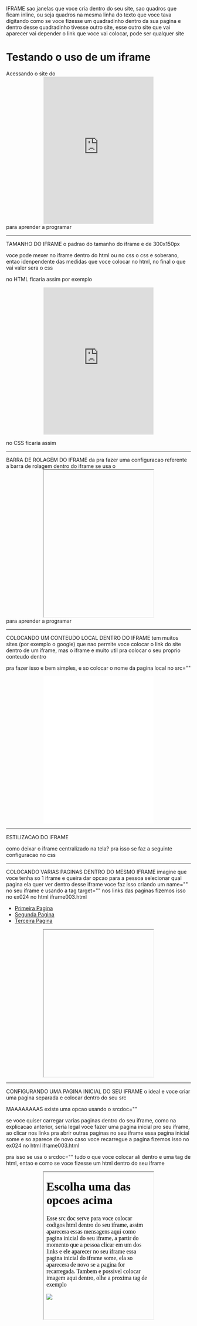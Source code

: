IFRAME
sao janelas que voce cria dentro do seu site, sao quadros que ficam inline, ou seja quadros na mesma linha do texto que voce tava digitando
como se voce fizesse um quadradinho dentro da sua pagina e dentro desse quadradinho tivesse outro site, esse outro site que vai aparecer vai depender o link que voce vai colocar, pode ser qualquer site

<body>
    <h1>Testando o uso de um iframe</h1>
    <p>
        Acessando o site do 
        <iframe src="https://www.cursoemvideo.com/" frameborder="0"> </iframe> <!--o frameborder aceita 0 ou 1, que significa sem ou com borda-->
        para aprender a programar
    </p>
</body>

______________________________________________________________________________________________________________________________________
TAMANHO DO IFRAME
o padrao do tamanho do iframe e de 300x150px

voce pode mexer no iframe dentro do html ou no css
o css e soberano, entao idenpendente das medidas que voce colocar no html, no final o que vai valer sera o css

no HTML ficaria assim por exemplo
 <iframe src="https://www.cursoemvideo.com/" frameborder="0" height="500px" width="500"> </iframe>

no CSS ficaria assim
<style>
    iframe {
        width: 400px;
        height: 400px;
    }
</style>

______________________________________________________________________________________________________________________________________
BARRA DE ROLAGEM DO IFRAME
da pra fazer uma configuracao referente a barra de rolagem dentro do iframe
se usa o <iframe scrolling="auto | yes | no">
isso vai dizer se deve existir ou nao uma barra de rolagem, mesmo que o conteudo seja grande e precise de barra de rolagem voce pode decidir que nao tenha

- auto: e o padrao, a barra de rolagem aparece quando e preciso
- yes: vai mostrar a barra de rolagem idependente se precisa ou nao
- no: nao vai ter barra de rolagem, independente se precisa ou nao

______________________________________________________________________________________________________________________________________
AJUSTANDO COMPATIBILIDADE
caso o navegador nao tenha compatibilidade com o iframe voce precisa colocar um substituto para o ifram, que seria um link normal
ficaria assim:

<body>
    <h1>Testando o uso de um iframe</h1>
    <p>
        Acessando o site do 
        <iframe src="https://www.cursoemvideo.com/" frameborder="0"> 
            <a href="https://www.cursoemvideo.com/" target="_blank">Curso em Video</a> <!--esse link e palavra substitui o iframe caso nao seja compativel-->
        </iframe>
        para aprender a programar
    </p>
</body>

______________________________________________________________________________________________________________________________________
COLOCANDO UM CONTEUDO LOCAL DENTRO DO IFRAME
tem muitos sites (por exemplo o google) que nao permite voce colocar o link do site dentro de um iframe, mas o iframe e muito util pra colocar o seu proprio conteudo dentro 

pra fazer isso e bem simples, e so colocar o nome da pagina local no src=""
<iframe src="pag001.html" frameborder="0" height="500" width="500"></iframe>

______________________________________________________________________________________________________________________________________
ESTILIZACAO DO IFRAME

como deixar o iframe centralizado na tela?
pra isso se faz a seguinte configuracao no css

<style>
iframe {
    width: 300px;
    display: block; /**como o iframe e inline, o margin:auto nao vai funcionar, entao precisa transformar em block**/
    margin: auto;
}
</style>

___________________________________________________________________________________________________________________________________
COLOCANDO VARIAS PAGINAS DENTRO DO MESMO IFRAME
imagine que voce tenha so 1 iframe e queira dar opcao para a pessoa selecionar qual pagina ela quer ver dentro desse iframe
voce faz isso criando um name="" no seu iframe e usando a tag target="" nos links das paginas
fizemos isso no ex024 no html iframe003.html

<html>
<body>

<!--aqui criei uma lista com 3 paginas diferentes, ao clicar em cada um dos links dessa lista quero que a pagina apareca no meu iframe--->
<ul>
    <li><a href="paginas/pag001.html" target="frame">Primeira Pagina</a></li> <!--aqui coloquei o target="frame" que e o name que eu dei pro meu iframe-->
    <li><a href="paginas/pag002.html" target="frame">Segunda Pagina</a></li>
    <li><a href="paginas/pag003.html" target="frame">Terceira Pagina</a></li>
</ul>

<iframe id="tela" name="frame" src="">Selecione uma opcao</iframe> <!--aqui eu criei o name="frame" pra ser usado no target-->

</body>
</html>

_____________________________________________________________________________________________________________________________________
CONFIGURANDO UMA PAGINA INICIAL DO SEU IFRAME
o ideal e voce criar uma pagina separada e colocar dentro do seu src
 
MAAAAAAAAS existe uma opcao usando o srcdoc=""

se voce quiser carregar varias paginas dentro do seu iframe, como na explicacao anterior, seria legal voce fazer uma pagina inicial pro seu iframe, ao clicar nos links pra abrir outras paginas no seu iframe essa pagina inicial some e so aparece de novo caso voce recarregue a pagina
fizemos isso no ex024 no html iframe003.html

pra isso se usa o srcdoc=""
tudo o que voce colocar ali dentro e uma tag de html, entao e como se voce fizesse um html dentro do seu iframe

<iframe id="tela" name="frame" srcdoc="<h1> Escolha uma das opcoes acima </h1> <p>Esse src doc serve para voce colocar codigos html dentro do seu iframe, assim aparecera essas mensagens aqui como pagina inicial do seu iframe, a partir do momento que a pessoa clicar em um dos links e ele aparecer no seu iframe essa pagina inicial do iframe some, ela so aparecera de novo se a pagina for recarregada. Tambem e possivel colocar imagem aqui dentro, olhe a proxima tag de exemplo</p> <img src='imagens/cachorro.jpg'>">
        <p>Infelizmente o seu navegador nao e compativel com isso.</p>
</iframe>